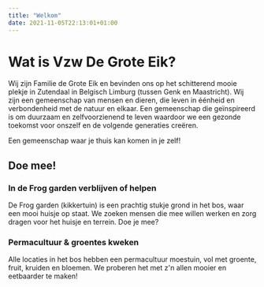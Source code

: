 ```yaml
---
title: "Welkom"
date: 2021-11-05T22:13:01+01:00
---
```

# Wat is Vzw De Grote Eik?

Wij zijn Familie de Grote Eik en bevinden ons op het schitterend mooie plekje
in Zutendaal in Belgisch Limburg (tussen Genk en Maastricht). Wij zijn een
gemeenschap van mensen en dieren, die leven in éénheid en verbondenheid met de
natuur en elkaar. Een gemeenschap die geïnspireerd is om duurzaam en
zelfvoorzienend te leven waardoor we een gezonde toekomst voor onszelf en de
volgende generaties creëren.

Een gemeenschap waar je thuis kan komen in je zelf!

## Doe mee!

### In de Frog garden verblijven of helpen
De Frog garden (kikkertuin) is een prachtig stukje grond in het bos, waar
een mooi huisje op staat. We zoeken mensen die mee willen werken en zorg
dragen voor het huisje en terrein. Doe je mee?

### Permacultuur & groentes kweken
Alle locaties in het bos hebben een permacultuur moestuin, vol met groente, fruit, kruiden en bloemen. We proberen het met z'n allen mooier en eetbaarder te maken!

